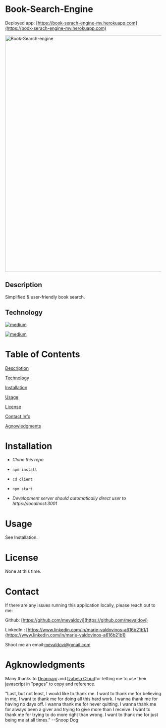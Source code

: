 # Book-Search-Engine
Deployed app: [https://book-serach-engine-mv.herokuapp.com](https://book-serach-engine-mv.herokuapp.com)


<img width="761" alt="Book-Search-engine" src="https://user-images.githubusercontent.com/83307023/135496670-a5a59f06-a844-4b1f-8ef8-337b908b3947.PNG">


## Description
Simplified  & user-friendly book search.

## Technology 
[<img alt="medium" src="	https://img.shields.io/badge/React-20232A?style=for-the-badge&logo=react&logoColor=61DAFB" />](https://reactjs.org/docs/getting-started.html)

[<img alt="medium" src="https://img.shields.io/badge/Apollo%20GraphQL-311C87?&style=for-the-badge&logo=Apollo%20GraphQL&logoColor=white" />](https://graphql.org/learn/)


# Table of Contents
[Description](https://github.com/mevaldovi/Book-Search-Engine#Description)

[Technology](https://github.com/mevaldovi/Book-Search-Engine#Technology)

[Installation](https://github.com/mevaldovi/Book-Search-Engine#Installation)


[Usage](https://github.com/mevaldovi/Book-Search-Engine#Usage)


[License](https://github.com/mevaldovi/Book-Search-Engine#License)


[Contact Info](https://github.com/mevaldovi/Book-Search-Engine#Contact)


[Agnowledgments](https://github.com/mevaldovi/Book-Search-Engine#Agknowledgments)

# Installation

- _Clone this repo_

- `npm install`

- `cd client`

- `npm start`

- _Development server should automatically direct user to https://localhost:3001_

# Usage
See Installation. 
# License
None at this time.
# Contact

If there are any issues running this application locally, please reach out to me:

Github: [https://github.com/mevaldovi](https://github.com/mevaldovi)

LinkedIn : [https://www.linkedin.com/in/marie-valdovinos-a616b21b1/](https://www.linkedin.com/in/marie-valdovinos-a616b21b1)


Shoot me an email:[mevaldovi@gmail.com](mailto:mevaldovi@gmail.com)

# Agknowledgments

Many thanks to [Deannapi](https://github.com/deannapi/book-search-engine) and [Izabela Cloud](https://github.com/izabelacloud)for letting me to use their javascript in "pages" to copy and reference.

"Last, but not least, I would like to thank me. I want to thank me for believing in me, I want to thank me for doing all this hard work. I wanna thank me for having no days off. I wanna thank me for never quitting. I wanna thank me for always been a giver and trying to give more than I receive. I want to thank me for trying to do more right than wrong. I want to thank me for just being me at all times.” --Snoop Dog


